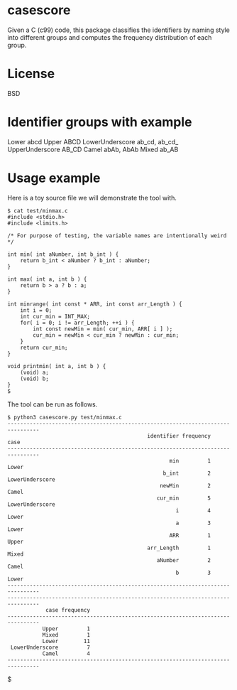 # casescore

Given a C (c99) code, this package classifies the identifiers
by naming style into different groups and computes the 
frequency distribution of each group.

# License
BSD

# Identifier groups with example

  Lower             abcd
  Upper             ABCD
  LowerUnderscore   ab_cd, ab_cd_
  UpperUnderscore   AB_CD
  Camel             abAb, AbAb
  Mixed             ab_AB

# Usage example

Here is a toy source file we will demonstrate the tool with.

    $ cat test/minmax.c 
    #include <stdio.h>
    #include <limits.h>
    
    /* For purpose of testing, the variable names are intentionally weird */
    
    int min( int aNumber, int b_int ) {
        return b_int < aNumber ? b_int : aNumber;
    }
    
    int max( int a, int b ) {
        return b > a ? b : a;
    }
    
    int minrange( int const * ARR, int const arr_Length ) {
        int i = 0;
        int cur_min = INT_MAX;
        for( i = 0; i != arr_Length; ++i ) {
            int const newMin = min( cur_min, ARR[ i ] );
            cur_min = newMin < cur_min ? newMin : cur_min;
        }
        return cur_min;
    }
    
    void printmin( int a, int b ) {
        (void) a;
        (void) b;
    }
    $

The tool can be run as follows.

    $ python3 casescore.py test/minmax.c 
    --------------------------------------------------------------------------------
                                                identifier frequency            case
    --------------------------------------------------------------------------------
                                                       min         1           Lower
                                                     b_int         2 LowerUnderscore
                                                    newMin         2           Camel
                                                   cur_min         5 LowerUnderscore
                                                         i         4           Lower
                                                         a         3           Lower
                                                       ARR         1           Upper
                                                arr_Length         1           Mixed
                                                   aNumber         2           Camel
                                                         b         3           Lower
    --------------------------------------------------------------------------------
    --------------------------------------------------------------------------------
                case frequency
    --------------------------------------------------------------------------------
               Upper         1
               Mixed         1
               Lower        11
     LowerUnderscore         7
               Camel         4
    --------------------------------------------------------------------------------
$
